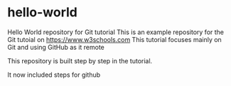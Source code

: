 # hello-world
Hello World repository for Git tutorial
This is an example repository for the Git tutoial on https://www.w3schools.com
This tutorial focuses mainly on Git and using GitHub as it remote

This repository is built step by step in the tutorial.

It now included steps for github
